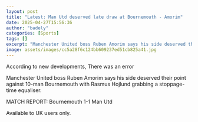 ```yaml
---
layout: post
title: "Latest: Man Utd deserved late draw at Bournemouth - Amorim"
date: 2025-04-27T15:56:36
author: "badely"
categories: [Sports]
tags: []
excerpt: "Manchester United boss Ruben Amorim says his side deserved their point against 10-man Bournemouth with Rasmus Hojlund grabbing a stoppage-time equalis"
image: assets/images/cc5a28f6c124bb609237ed51cb825a41.jpg
---
```


According to new developments, There was an error

Manchester United boss Ruben Amorim says his side deserved their point against 10-man Bournemouth with Rasmus Hojlund grabbing a stoppage-time equaliser.

MATCH REPORT: Bournemouth 1-1 Man Utd

Available to UK users only.

